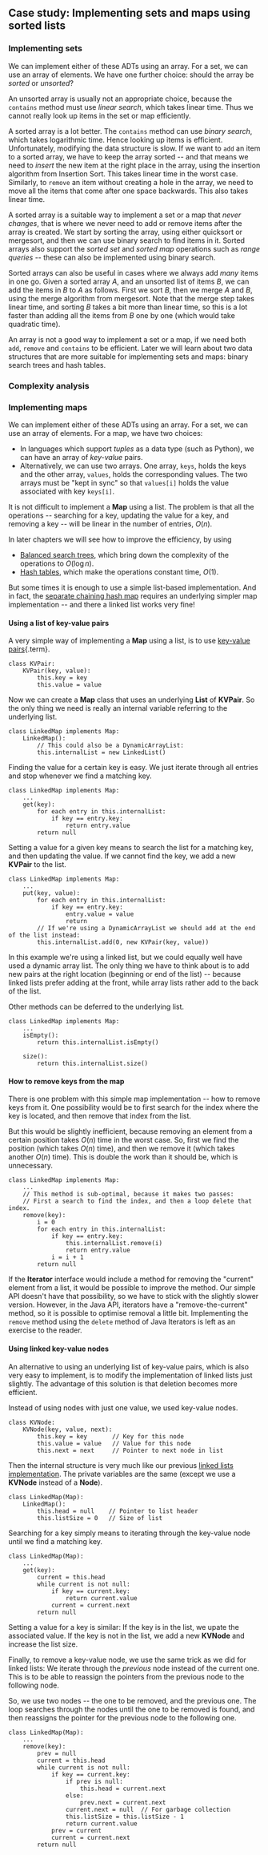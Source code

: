 
## Case study: Implementing sets and maps using sorted lists

### Implementing sets

We can implement either of these ADTs using an array. For a set, we can
use an array of elements.
We have one further choice: should the array be *sorted* or *unsorted*?

An unsorted array is usually not an appropriate choice, because the
`contains` method must use *linear search*, which takes linear time.
Thus we cannot really look up items in the set or map efficiently.

A sorted array is a lot better. The `contains` method can use *binary
search*, which takes logarithmic time. Hence looking up items is
efficient. Unfortunately, modifying the data structure is slow. If we
want to `add` an item to a sorted array, we have to keep the array
sorted -- and that means we need to *insert* the new item at the right
place in the array, using the insertion algorithm from Insertion Sort.
This takes linear time in the worst case. Similarly, to `remove` an item
without creating a hole in the array, we need to move all the items that
come after one space backwards. This also takes linear time.

A sorted array is a suitable way to implement a set or a map that *never
changes*, that is where we never need to add or remove items after the
array is created. We start by sorting the array, using either quicksort
or mergesort, and then we can use binary search to find items in it.
Sorted arrays also support the *sorted set* and *sorted map* operations
such as *range queries* -- these can also be implemented using binary search.

Sorted arrays can also be useful in cases where we always add *many*
items in one go. Given a sorted array $A$, and an unsorted list of items
$B$, we can add the items in $B$ to $A$ as follows. First we sort $B$,
then we merge $A$ and $B$, using the merge algorithm from mergesort.
Note that the merge step takes linear time, and sorting $B$ takes a bit
more than linear time, so this is a lot faster than adding all the items
from $B$ one by one (which would take quadratic time).

An array is not a good way to implement a set or a map, if we need both
`add`, `remove` and `contains` to be efficient. Later we will learn
about two data structures that are more suitable for implementing sets
and maps: binary search trees and hash tables.


### Complexity analysis


### Implementing maps

We can implement either of these ADTs using an array. For a set, we can
use an array of elements. For a map, we have two choices:

-   In languages which support *tuples* as a data type (such as Python),
    we can have an array of *key-value* pairs.
-   Alternatively, we can use two arrays. One array, `keys`, holds the
    keys and the other array, `values`, holds the corresponding values.
    The two arrays must be "kept in sync" so that `values[i]` holds
    the value associated with key `keys[i]`.


It is not difficult to implement a **Map** using a list. The problem is
that all the operations -- searching for a key, updating the value for
a key, and removing a key -- will be linear in the number of entries,
$O(n)$.

In later chapters we will see how to improve the efficiency, by using

-   [Balanced search trees](#balanced-trees), which bring down
    the complexity of the operations to $O(\log n)$.
-   [Hash tables](#hashing), which make
    the operations constant time, $O(1)$.

But some times it is enough to use a simple list-based implementation.
And in fact, the
[separate chaining hash map](#separate-chaining)
requires an underlying simpler map implementation -- and there a linked
list works very fine!

#### Using a list of key-value pairs

A very simple way of implementing a **Map** using a list, is to use
[key-value pairs](#key-value-pair){.term}.

    class KVPair:
        KVPair(key, value):
            this.key = key
            this.value = value


Now we can create a **Map** class that uses an underlying **List** of
**KVPair**. So the only thing we need is really an internal variable
referring to the underlying list.

    class LinkedMap implements Map:
        LinkedMap():
            // This could also be a DynamicArrayList:
            this.internalList = new LinkedList()

Finding the value for a certain key is easy. We just iterate through all
entries and stop whenever we find a matching key.

    class LinkedMap implements Map:
        ...
        get(key):
            for each entry in this.internalList:
                if key == entry.key:
                    return entry.value
            return null

Setting a value for a given key means to search the list for a matching
key, and then updating the value. If we cannot find the key, we add a
new **KVPair** to the list.

    class LinkedMap implements Map:
        ...
        put(key, value):
            for each entry in this.internalList:
                if key == entry.key:
                    entry.value = value
                    return
            // If we're using a DynamicArrayList we should add at the end of the list instead:
            this.internalList.add(0, new KVPair(key, value))


In this example we're using a linked list, but we could equally well
have used a dynamic array list. The only thing we have to think about is
to add new pairs at the right location (beginning or end of the list)
-- because linked lists prefer adding at the front, while array lists
rather add to the back of the list.

Other methods can be deferred to the underlying list.

    class LinkedMap implements Map:
        ...
        isEmpty():
            return this.internalList.isEmpty()

        size():
            return this.internalList.size()


#### How to remove keys from the map

There is one problem with this simple map implementation -- how to
remove keys from it. One possibility would be to first search for the
index where the key is located, and then remove that index from the
list.

But this would be slightly inefficient, because removing an element from
a certain position takes $O(n)$ time in the worst case. So, first we
find the position (which takes $O(n)$ time), and then we remove it
(which takes another $O(n)$ time). This is double the work than it
should be, which is unnecessary.

    class LinkedMap implements Map:
        ...
        // This method is sub-optimal, because it makes two passes:
        // First a search to find the index, and then a loop delete that index.
        remove(key):
            i = 0
            for each entry in this.internalList:
                if key == entry.key:
                    this.internalList.remove(i)
                    return entry.value
                i = i + 1
            return null


If the **Iterator** interface would include a method for removing the
"current" element from a list, it would be possible to improve the
method. Our simple API doesn't have that possibility, so we have to
stick with the slightly slower version. However, in the Java API,
iterators have a "remove-the-current" method, so it is possible
to optimise removal a little bit. Implementing the `remove` method using
the `delete` method of Java Iterators is left as an exercise to the reader.

#### Using linked key-value nodes

An alternative to using an underlying list of key-value pairs, which is
also very easy to implement, is to modify the implementation of linked
lists just slightly. The advantage of this solution is that deletion
becomes more efficient.

Instead of using nodes with just one value, we used key-value nodes.

    class KVNode:
        KVNode(key, value, next):
            this.key = key       // Key for this node
            this.value = value   // Value for this node
            this.next = next     // Pointer to next node in list

Then the internal structure is very much like our previous
[linked lists implementation](#linked-lists).
The private variables are the same (except we use a
**KVNode** instead of a **Node**).

    class LinkedMap(Map):
        LinkedMap():
            this.head = null    // Pointer to list header
            this.listSize = 0   // Size of list

Searching for a key simply means to iterating through the key-value node
until we find a matching key.

    class LinkedMap(Map):
        ...
        get(key):
            current = this.head
            while current is not null:
                if key == current.key:
                    return current.value
                current = current.next
            return null

Setting a value for a key is similar: If the key is in the list, we
upate the associated value. If the key is not in the list, we add a new
**KVNode** and increase the list size.

Finally, to remove a key-value node, we use the same trick as we did for
linked lists: We iterate through the *previous* node instead of the current
one. This is to be able to reassign the pointers from the previous node
to the following node.

So, we use two nodes -- the one to be removed, and the previous one.
The loop searches through the nodes until the one to be removed is
found, and then reassigns the pointer for the previous node to the
following one.

    class LinkedMap(Map):
        ...
        remove(key):
            prev = null
            current = this.head
            while current is not null:
                if key == current.key:
                    if prev is null:
                        this.head = current.next
                    else:
                        prev.next = current.next
                    current.next = null  // For garbage collection
                    this.listSize = this.listSize - 1
                    return current.value
                prev = current
                current = current.next
            return null

